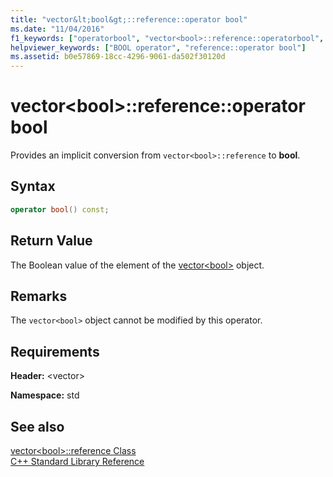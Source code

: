 ```yaml
---
title: "vector&lt;bool&gt;::reference::operator bool"
ms.date: "11/04/2016"
f1_keywords: ["operatorbool", "vector<bool>::reference::operatorbool", "bool", "std::vector<bool>::reference::operatorbool"]
helpviewer_keywords: ["BOOL operator", "reference::operator bool"]
ms.assetid: b0e57869-18cc-4296-9061-da502f30120d
---
```

# vector&lt;bool&gt;::reference::operator bool

Provides an implicit conversion from `vector<bool>::reference` to **bool**.

## Syntax

```cpp
operator bool() const;
```

## Return Value

The Boolean value of the element of the [vector\<bool>](../standard-library/vector-bool-class.md) object.

## Remarks

The `vector<bool>` object cannot be modified by this operator.

## Requirements

**Header:** \<vector>

**Namespace:** std

## See also

[vector\<bool>::reference Class](../standard-library/vector-bool-reference-class.md)\
[C++ Standard Library Reference](../standard-library/cpp-standard-library-reference.md)
